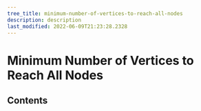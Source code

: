 ```yaml
---
tree_title: minimum-number-of-vertices-to-reach-all-nodes
description: description
last_modified: 2022-06-09T21:23:28.2328
---
```


# Minimum Number of Vertices to Reach All Nodes

## Contents
